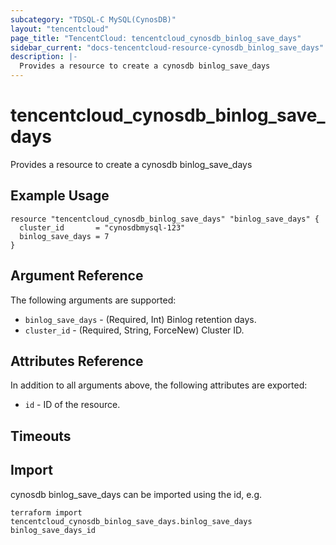```yaml
---
subcategory: "TDSQL-C MySQL(CynosDB)"
layout: "tencentcloud"
page_title: "TencentCloud: tencentcloud_cynosdb_binlog_save_days"
sidebar_current: "docs-tencentcloud-resource-cynosdb_binlog_save_days"
description: |-
  Provides a resource to create a cynosdb binlog_save_days
---
```


# tencentcloud_cynosdb_binlog_save_days

Provides a resource to create a cynosdb binlog_save_days

## Example Usage

```hcl
resource "tencentcloud_cynosdb_binlog_save_days" "binlog_save_days" {
  cluster_id       = "cynosdbmysql-123"
  binlog_save_days = 7
}
```

## Argument Reference

The following arguments are supported:

* `binlog_save_days` - (Required, Int) Binlog retention days.
* `cluster_id` - (Required, String, ForceNew) Cluster ID.

## Attributes Reference

In addition to all arguments above, the following attributes are exported:

* `id` - ID of the resource.



## Timeouts

<no value>


## Import

cynosdb binlog_save_days can be imported using the id, e.g.

```
terraform import tencentcloud_cynosdb_binlog_save_days.binlog_save_days binlog_save_days_id
```

